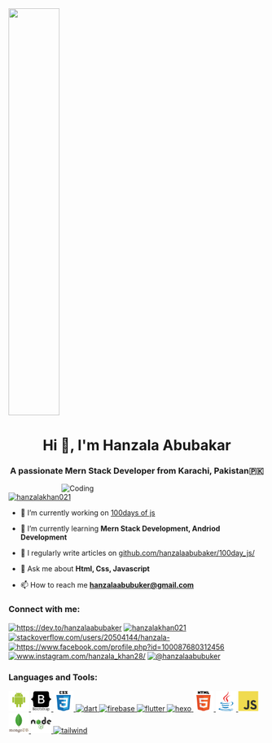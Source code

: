 <img  width="100" height="800" src="https://gifdb.com/images/high/coding-skills-loading-dk68v8z0hevjpuiv.gif">
<h1 align="center">Hi 👋, I'm Hanzala Abubakar</h1>
<h3 align="center">A passionate Mern Stack Developer from Karachi, Pakistan🇵🇰</h3>
<img align="right" alt="Coding" width="400"  src="https://raw.githubusercontent.com/TheDudeThatCode/TheDudeThatCode/master/Assets/Developer.gif">

<p align="left"> 
<a href="https://twitter.com/hanzalakhan021" target="blank">
<img src="https://img.shields.io/twitter/follow/hanzalakhan021?logo=twitter&style=for-the-badge" alt="hanzalakhan021" /></a> </p>

- 🔭 I’m currently working on [100days of js](github.com/hanzalaabubaker/100day_js/)

- 🌱 I’m currently learning **Mern Stack Development, Andriod Development**

- 📝 I regularly write articles on [github.com/hanzalaabubaker/100day_js/](github.com/hanzalaabubaker/100day_js/)

- 💬 Ask me about **Html, Css, Javascript**

- 📫 How to reach me **hanzalaabubuker@gmail.com**

<h3 align="left">Connect with me:</h3>
<p align="left">
<a href="https://dev.to/https://dev.to/hanzalaabubaker" target="blank"><img align="center" src="https://raw.githubusercontent.com/rahuldkjain/github-profile-readme-generator/master/src/images/icons/Social/devto.svg" alt="https://dev.to/hanzalaabubaker" height="30" width="40" /></a>
<a href="https://twitter.com/hanzalakhan021" target="blank"><img align="center" src="https://raw.githubusercontent.com/rahuldkjain/github-profile-readme-generator/master/src/images/icons/Social/twitter.svg" alt="hanzalakhan021" height="30" width="40" /></a>
<a href="https://stackoverflow.com/users/stackoverflow.com/users/20504144/hanzala-" target="blank"><img align="center" src="https://raw.githubusercontent.com/rahuldkjain/github-profile-readme-generator/master/src/images/icons/Social/stack-overflow.svg" alt="stackoverflow.com/users/20504144/hanzala-" height="30" width="40" /></a>
<a href="https://fb.com/https://www.facebook.com/profile.php?id=100087680312456" target="blank"><img align="center" src="https://raw.githubusercontent.com/rahuldkjain/github-profile-readme-generator/master/src/images/icons/Social/facebook.svg" alt="https://www.facebook.com/profile.php?id=100087680312456" height="30" width="40" /></a>
<a href="https://instagram.com/www.instagram.com/hanzala_khan28/" target="blank"><img align="center" src="https://raw.githubusercontent.com/rahuldkjain/github-profile-readme-generator/master/src/images/icons/Social/instagram.svg" alt="www.instagram.com/hanzala_khan28/" height="30" width="40" /></a>
<a href="https://medium.com/@hanzalaabubuker" target="blank"><img align="center" src="https://raw.githubusercontent.com/rahuldkjain/github-profile-readme-generator/master/src/images/icons/Social/medium.svg" alt="@hanzalaabubuker" height="30" width="40" /></a>
</p>

<h3 align="left">Languages and Tools:</h3>
<p align="left"> <a href="https://developer.android.com" target="_blank" rel="noreferrer"> <img src="https://raw.githubusercontent.com/devicons/devicon/master/icons/android/android-original-wordmark.svg" alt="android" width="40" height="40"/> </a> <a href="https://getbootstrap.com" target="_blank" rel="noreferrer"> <img src="https://raw.githubusercontent.com/devicons/devicon/master/icons/bootstrap/bootstrap-plain-wordmark.svg" alt="bootstrap" width="40" height="40"/> </a> <a href="https://www.w3schools.com/css/" target="_blank" rel="noreferrer"> <img src="https://raw.githubusercontent.com/devicons/devicon/master/icons/css3/css3-original-wordmark.svg" alt="css3" width="40" height="40"/> </a> <a href="https://dart.dev" target="_blank" rel="noreferrer"> <img src="https://www.vectorlogo.zone/logos/dartlang/dartlang-icon.svg" alt="dart" width="40" height="40"/> </a> <a href="https://firebase.google.com/" target="_blank" rel="noreferrer"> <img src="https://www.vectorlogo.zone/logos/firebase/firebase-icon.svg" alt="firebase" width="40" height="40"/> </a> <a href="https://flutter.dev" target="_blank" rel="noreferrer"> <img src="https://www.vectorlogo.zone/logos/flutterio/flutterio-icon.svg" alt="flutter" width="40" height="40"/> </a> <a href="hexo.io/" target="_blank" rel="noreferrer"> <img src="https://www.vectorlogo.zone/logos/hexoio/hexoio-icon.svg" alt="hexo" width="40" height="40"/> </a> <a href="https://www.w3.org/html/" target="_blank" rel="noreferrer"> <img src="https://raw.githubusercontent.com/devicons/devicon/master/icons/html5/html5-original-wordmark.svg" alt="html5" width="40" height="40"/> </a> <a href="https://www.java.com" target="_blank" rel="noreferrer"> <img src="https://raw.githubusercontent.com/devicons/devicon/master/icons/java/java-original.svg" alt="java" width="40" height="40"/> </a> <a href="https://developer.mozilla.org/en-US/docs/Web/JavaScript" target="_blank" rel="noreferrer"> <img src="https://raw.githubusercontent.com/devicons/devicon/master/icons/javascript/javascript-original.svg" alt="javascript" width="40" height="40"/> </a> <a href="https://www.mongodb.com/" target="_blank" rel="noreferrer"> <img src="https://raw.githubusercontent.com/devicons/devicon/master/icons/mongodb/mongodb-original-wordmark.svg" alt="mongodb" width="40" height="40"/> </a> <a href="https://nodejs.org" target="_blank" rel="noreferrer"> <img src="https://raw.githubusercontent.com/devicons/devicon/master/icons/nodejs/nodejs-original-wordmark.svg" alt="nodejs" width="40" height="40"/> </a> <a href="https://tailwindcss.com/" target="_blank" rel="noreferrer"> <img src="https://www.vectorlogo.zone/logos/tailwindcss/tailwindcss-icon.svg" alt="tailwind" width="40" height="40"/> </a> </p>

